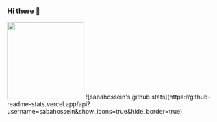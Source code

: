 

### Hi there 👋
<img height="180em" src="https://github-readme-stats.vercel.app/api/top-langs/?username=sabahossein&layout=compact&langs_count=8"/>
![sabahossein's github stats](https://github-readme-stats.vercel.app/api?username=sabahossein&show_icons=true&hide_border=true)


<!--
**sabahossein/sabahossein** is a ✨ _special_ ✨ repository because its `README.md` (this file) appears on your GitHub profile.

Here are some ideas to get you started:

- 🔭 I’m currently working on ...
- 🌱 I’m currently learning ...
- 👯 I’m looking to collaborate on ...
- 🤔 I’m looking for help with ...
- 💬 Ask me about ...
- 📫 How to reach me: ...
- 😄 Pronouns: ...
- ⚡ Fun fact: ...
-->
